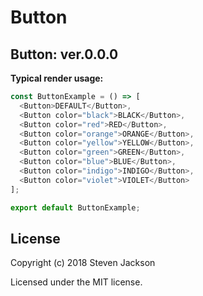 Button
================
Button: ver.0.0.0 
---
**Typical render usage:**

```js
const ButtonExample = () => [
  <Button>DEFAULT</Button>,
  <Button color="black">BLACK</Button>,
  <Button color="red">RED</Button>,
  <Button color="orange">ORANGE</Button>,
  <Button color="yellow">YELLOW</Button>,
  <Button color="green">GREEN</Button>,
  <Button color="blue">BLUE</Button>,
  <Button color="indigo">INDIGO</Button>,
  <Button color="violet">VIOLET</Button>
];

export default ButtonExample;
```

## License
Copyright (c) 2018 Steven Jackson

Licensed under the MIT license.
